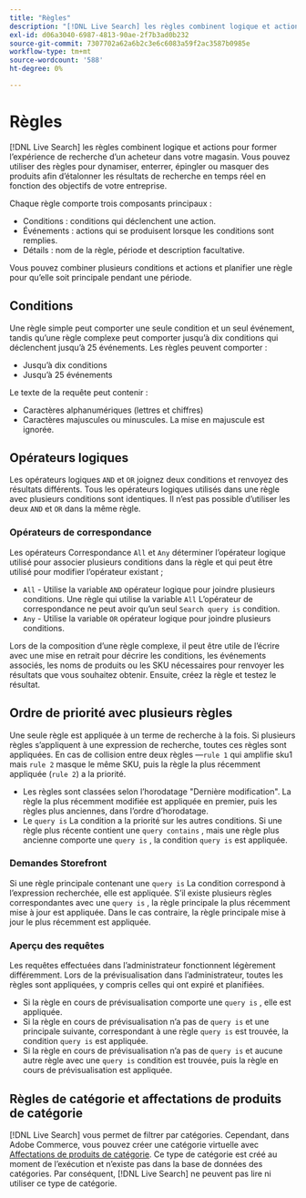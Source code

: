 ```yaml
---
title: "Règles"
description: "[!DNL Live Search] les règles combinent logique et actions pour façonner l’expérience d’achat."
exl-id: d06a3040-6987-4813-90ae-2f7b3ad0b232
source-git-commit: 7307702a62a6b2c3e6c6083a59f2ac3587b0985e
workflow-type: tm+mt
source-wordcount: '588'
ht-degree: 0%

---
```


# Règles

[!DNL Live Search] les règles combinent logique et actions pour former l’expérience de recherche d’un acheteur dans votre magasin. Vous pouvez utiliser des règles pour dynamiser, enterrer, épingler ou masquer des produits afin d’étalonner les résultats de recherche en temps réel en fonction des objectifs de votre entreprise.

Chaque règle comporte trois composants principaux :

* Conditions : conditions qui déclenchent une action.
* Événements : actions qui se produisent lorsque les conditions sont remplies.
* Détails : nom de la règle, période et description facultative.

Vous pouvez combiner plusieurs conditions et actions et planifier une règle pour qu’elle soit principale pendant une période.

## Conditions

Une règle simple peut comporter une seule condition et un seul événement, tandis qu’une règle complexe peut comporter jusqu’à dix conditions qui déclenchent jusqu’à 25 événements.
Les règles peuvent comporter :

* Jusqu’à dix conditions
* Jusqu’à 25 événements

Le texte de la requête peut contenir :

* Caractères alphanumériques (lettres et chiffres)
* Caractères majuscules ou minuscules. La mise en majuscule est ignorée.

## Opérateurs logiques

Les opérateurs logiques `AND` et `OR` joignez deux conditions et renvoyez des résultats différents. Tous les opérateurs logiques utilisés dans une règle avec plusieurs conditions sont identiques. Il n’est pas possible d’utiliser les deux `AND` et `OR` dans la même règle.

### Opérateurs de correspondance

Les opérateurs Correspondance `All` et `Any` déterminer l’opérateur logique utilisé pour associer plusieurs conditions dans la règle et qui peut être utilisé pour modifier l’opérateur existant ;

* `All` - Utilise la variable `AND` opérateur logique pour joindre plusieurs conditions. Une règle qui utilise la variable `All` L’opérateur de correspondance ne peut avoir qu’un seul `Search query is` condition.
* `Any` - Utilise la variable `OR` opérateur logique pour joindre plusieurs conditions.

Lors de la composition d’une règle complexe, il peut être utile de l’écrire avec une mise en retrait pour décrire les conditions, les événements associés, les noms de produits ou les SKU nécessaires pour renvoyer les résultats que vous souhaitez obtenir. Ensuite, créez la règle et testez le résultat.

## Ordre de priorité avec plusieurs règles

Une seule règle est appliquée à un terme de recherche à la fois.
Si plusieurs règles s’appliquent à une expression de recherche, toutes ces règles sont appliquées. En cas de collision entre deux règles —`rule 1` qui amplifie sku1 mais `rule 2` masque le même SKU, puis la règle la plus récemment appliquée (`rule 2`) a la priorité.

* Les règles sont classées selon l’horodatage &quot;Dernière modification&quot;. La règle la plus récemment modifiée est appliquée en premier, puis les règles plus anciennes, dans l’ordre d’horodatage.
* Le `query is` La condition a la priorité sur les autres conditions. Si une règle plus récente contient une `query contains` , mais une règle plus ancienne comporte une `query is` , la condition `query is` est appliquée.

### Demandes Storefront

Si une règle principale contenant une `query is` La condition correspond à l’expression recherchée, elle est appliquée. S’il existe plusieurs règles correspondantes avec une `query is` , la règle principale la plus récemment mise à jour est appliquée.
Dans le cas contraire, la règle principale mise à jour le plus récemment est appliquée.

### Aperçu des requêtes

Les requêtes effectuées dans l’administrateur fonctionnent légèrement différemment. Lors de la prévisualisation dans l’administrateur, toutes les règles sont appliquées, y compris celles qui ont expiré et planifiées.

* Si la règle en cours de prévisualisation comporte une `query is` , elle est appliquée.
* Si la règle en cours de prévisualisation n’a pas de `query is` et une principale suivante, correspondant à une règle `query is` est trouvée, la condition `query is` est appliquée.
* Si la règle en cours de prévisualisation n’a pas de `query is` et aucune autre règle avec une `query is` condition est trouvée, puis la règle en cours de prévisualisation est appliquée.

## Règles de catégorie et affectations de produits de catégorie

[!DNL Live Search] vous permet de filtrer par catégories.
Cependant, dans Adobe Commerce, vous pouvez créer une catégorie virtuelle avec [Affectations de produits de catégorie](https://experienceleague.adobe.com/docs/commerce-admin/catalog/categories/products-in-category/categories-product-assignments.html). Ce type de catégorie est créé au moment de l’exécution et n’existe pas dans la base de données des catégories. Par conséquent, [!DNL Live Search] ne peuvent pas lire ni utiliser ce type de catégorie.
